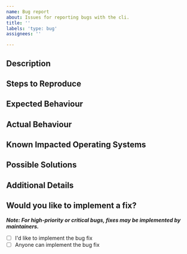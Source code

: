 ```yaml
---
name: Bug report
about: Issues for reporting bugs with the cli.
title: ''
labels: 'type: bug'
assignees: ''

---
```


## Description
<!-- Describe the bug you've found -->


## Steps to Reproduce
<!-- Detail the exact list of steps to be able to encounter the bug -->


## Expected Behaviour
<!-- Outline what you expect to occur, include screenshots if relevant -->


## Actual Behaviour
<!-- Outline what occurs instead of the expected behaviour, include screenshots if relevant -->


## Known Impacted Operating Systems 
<!-- On which OS did u face the problem. -->


## Possible Solutions
<!-- Detail any solutions you might have in mind to be able to resolve the bug -->


## Additional Details
<!-- Delete this section if not applicable -->


## Would you like to implement a fix?

***Note: For high-priority or critical bugs, fixes may be implemented by maintainers.***
<!-- Replace [ ] with [x] with your choice -->

- [ ] I'd like to implement the bug fix
- [ ] Anyone can implement the bug fix
